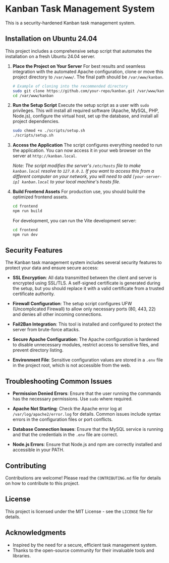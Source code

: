 # Kanban Task Management System

This is a security-hardened Kanban task management system.

## Installation on Ubuntu 24.04

This project includes a comprehensive setup script that automates the installation on a fresh Ubuntu 24.04 server.

1.  **Place the Project on Your Server**
    For best results and seamless integration with the automated Apache configuration, clone or move this project directory to `/var/www/`. The final path should be `/var/www/kanban`.

    ```bash
    # Example of cloning into the recommended directory
    sudo git clone https://github.com/your-repo/kanban.git /var/www/kanban
    cd /var/www/kanban
    ```

2.  **Run the Setup Script**
    Execute the setup script as a user with `sudo` privileges. This will install all required software (Apache, MySQL, PHP, Node.js), configure the virtual host, set up the database, and install all project dependencies.

    ```bash
    sudo chmod +x ./scripts/setup.sh
    ./scripts/setup.sh
    ```

3.  **Access the Application**
    The script configures everything needed to run the application. You can now access it in your web browser on the server at `http://kanban.local`.

    *Note: The script modifies the server's `/etc/hosts` file to make `kanban.local` resolve to `127.0.0.1`. If you want to access this from a different computer on your network, you will need to add `[your-server-ip] kanban.local` to your local machine's hosts file.*

4.  **Build Frontend Assets**
    For production use, you should build the optimized frontend assets.

    ```bash
    cd frontend
    npm run build
    ```

    For development, you can run the Vite development server:

    ```bash
    cd frontend
    npm run dev
    ```

## Security Features

The Kanban task management system includes several security features to protect your data and ensure secure access:

- **SSL Encryption**: All data transmitted between the client and server is encrypted using SSL/TLS. A self-signed certificate is generated during the setup, but you should replace it with a valid certificate from a trusted certificate authority.

- **Firewall Configuration**: The setup script configures UFW (Uncomplicated Firewall) to allow only necessary ports (80, 443, 22) and denies all other incoming connections.

- **Fail2Ban Integration**: This tool is installed and configured to protect the server from brute-force attacks.

- **Secure Apache Configuration**: The Apache configuration is hardened to disable unnecessary modules, restrict access to sensitive files, and prevent directory listing.

- **Environment File**: Sensitive configuration values are stored in a `.env` file in the project root, which is not accessible from the web.

## Troubleshooting Common Issues

- **Permission Denied Errors**: Ensure that the user running the commands has the necessary permissions. Use `sudo` where required.

- **Apache Not Starting**: Check the Apache error log at `/var/log/apache2/error.log` for details. Common issues include syntax errors in the configuration files or port conflicts.

- **Database Connection Issues**: Ensure that the MySQL service is running and that the credentials in the `.env` file are correct.

- **Node.js Errors**: Ensure that Node.js and npm are correctly installed and accessible in your PATH.

## Contributing

Contributions are welcome! Please read the `CONTRIBUTING.md` file for details on how to contribute to this project.

## License

This project is licensed under the MIT License - see the `LICENSE` file for details.

## Acknowledgments

- Inspired by the need for a secure, efficient task management system.
- Thanks to the open-source community for their invaluable tools and libraries.
